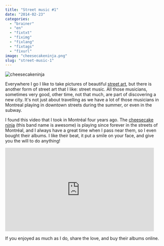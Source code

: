 ```yaml
---
title: "Street music #1"
date: "2014-02-23"
categories: 
  - "brainer"
  - "en"
  - "fixtxt"
  - "fiximg"
  - "fixlang"
  - "fixtags"
  - "fixurl"
image: "cheesecakeninja.png"
slug: "street-music-1"
---
```


![cheesecakeninja](images/cheesecakeninja.png)

Everywhere I go I like to take pictures of beautiful [street art](https://fred.dev/tag/street-art/ "Street Art posts"), but there is another form of street art that I like: street music. All those musicians, sometimes very good, other time, not that much, are part of discovering a new city. It's not just about travelling as we have a lot of those musicians in Montreal playing in downtown streets during the summer, or even in the subway.

I found this video that I took in Montréal four years ago. The [cheesecake ninja](https://www.cheesecakeninja.com/ "Cheesecake Ninja website") (this band name is awesome) is playing since forever in the streets of Montréal, and I always have a great time when I pass near them, so I even bought their albums. I like their beat, it put a smile on your face, and give you the will to do anything!

<iframe width="480" height="270" src="https://www.youtube.com/embed/WJL_SfSUQfY?feature=oembed" frameborder="0" allowfullscreen></iframe>

If you enjoyed as much as I do, share the love, and buy their albums online.
